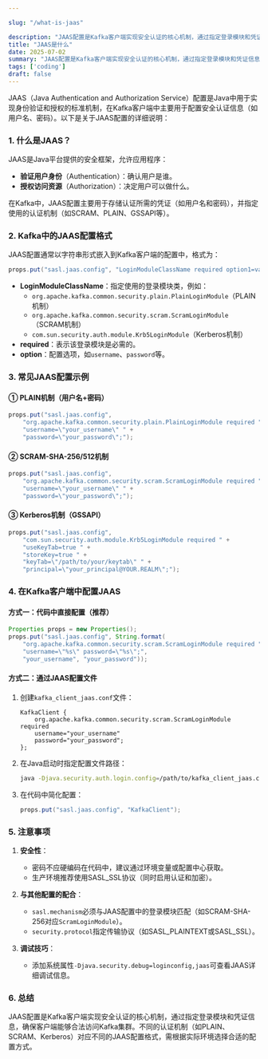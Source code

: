 ```yaml
---

slug: "/what-is-jaas"

description: "JAAS配置是Kafka客户端实现安全认证的核心机制，通过指定登录模块和凭证信息，确保客户端能够合法访问Kafka集群。不同的认证机制（如PLAIN、SCRAM、Kerberos）对应不同的JAAS配置格式，需根据实际环境选择合适的配置方式。"
title: "JAAS是什么"
date: 2025-07-02
summary: "JAAS配置是Kafka客户端实现安全认证的核心机制，通过指定登录模块和凭证信息，确保客户端能够合法访问Kafka集群。不同的认证机制（如PLAIN、SCRAM、Kerberos）对应不同的JAAS配置格式，需根据实际环境选择合适的配置方式。"
tags: ['coding']
draft: false
---
```


JAAS（Java Authentication and Authorization Service）配置是Java中用于实现身份验证和授权的标准机制，在Kafka客户端中主要用于配置安全认证信息（如用户名、密码）。以下是关于JAAS配置的详细说明：

### **1. 什么是JAAS？**

JAAS是Java平台提供的安全框架，允许应用程序：

- **验证用户身份**（Authentication）：确认用户是谁。
- **授权访问资源**（Authorization）：决定用户可以做什么。

在Kafka中，JAAS配置主要用于存储认证所需的凭证（如用户名和密码），并指定使用的认证机制（如SCRAM、PLAIN、GSSAPI等）。

### **2. Kafka中的JAAS配置格式**

JAAS配置通常以字符串形式嵌入到Kafka客户端的配置中，格式为：

```java
props.put("sasl.jaas.config", "LoginModuleClassName required option1=value1 option2=value2;");
```

- **LoginModuleClassName**：指定使用的登录模块类，例如：
  - `org.apache.kafka.common.security.plain.PlainLoginModule`（PLAIN机制）
  - `org.apache.kafka.common.security.scram.ScramLoginModule`（SCRAM机制）
  - `com.sun.security.auth.module.Krb5LoginModule`（Kerberos机制）
- **required**：表示该登录模块是必需的。
- **option**：配置选项，如`username`、`password`等。

### **3. 常见JAAS配置示例**

#### **① PLAIN机制（用户名+密码）**

```java
props.put("sasl.jaas.config", 
    "org.apache.kafka.common.security.plain.PlainLoginModule required " +
    "username=\"your_username\" " +
    "password=\"your_password\";");
```

#### **② SCRAM-SHA-256/512机制**

```java
props.put("sasl.jaas.config", 
    "org.apache.kafka.common.security.scram.ScramLoginModule required " +
    "username=\"your_username\" " +
    "password=\"your_password\";");
```

#### **③ Kerberos机制（GSSAPI）**

```java
props.put("sasl.jaas.config", 
    "com.sun.security.auth.module.Krb5LoginModule required " +
    "useKeyTab=true " +
    "storeKey=true " +
    "keyTab=\"/path/to/your/keytab\" " +
    "principal=\"your_principal@YOUR.REALM\";");
```

### **4. 在Kafka客户端中配置JAAS**

#### **方式一：代码中直接配置（推荐）**

```java
Properties props = new Properties();
props.put("sasl.jaas.config", String.format(
    "org.apache.kafka.common.security.scram.ScramLoginModule required " +
    "username=\"%s\" password=\"%s\";",
    "your_username", "your_password"));
```

#### **方式二：通过JAAS配置文件**

1. 创建`kafka_client_jaas.conf`文件：

   ```properties
   KafkaClient {
       org.apache.kafka.common.security.scram.ScramLoginModule required
       username="your_username"
       password="your_password";
   };
   ```

2. 在Java启动时指定配置文件路径：

   ```bash
   java -Djava.security.auth.login.config=/path/to/kafka_client_jaas.conf -jar your-app.jar
   ```

3. 在代码中简化配置：

   ```java
   props.put("sasl.jaas.config", "KafkaClient");
   ```

### **5. 注意事项**

1. **安全性**：
   - 密码不应硬编码在代码中，建议通过环境变量或配置中心获取。
   - 生产环境推荐使用SASL_SSL协议（同时启用认证和加密）。

2. **与其他配置的配合**：
   - `sasl.mechanism`必须与JAAS配置中的登录模块匹配（如SCRAM-SHA-256对应`ScramLoginModule`）。
   - `security.protocol`指定传输协议（如SASL_PLAINTEXT或SASL_SSL）。

3. **调试技巧**：
   - 添加系统属性`-Djava.security.debug=loginconfig,jaas`可查看JAAS详细调试信息。

### **6. 总结**

JAAS配置是Kafka客户端实现安全认证的核心机制，通过指定登录模块和凭证信息，确保客户端能够合法访问Kafka集群。不同的认证机制（如PLAIN、SCRAM、Kerberos）对应不同的JAAS配置格式，需根据实际环境选择合适的配置方式。
